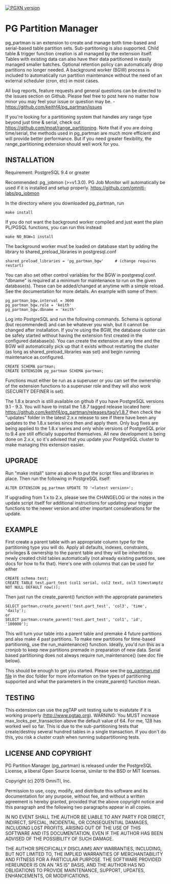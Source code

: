 [![PGXN version](https://badge.fury.io/pg/pg_partman.svg)](https://badge.fury.io/pg/pg_partman)

PG Partition Manager
====================

pg_partman is an extension to create and manage both time-based and serial-based table partition sets. Sub-partitoning is also supported. Child table & trigger function creation is all managed by the extension itself. Tables with existing data can also have their data partitioned in easily managed smaller batches. Optional retention policy can automatically drop partitions no longer needed.
A background worker (BGW) process is included to automatically run partition maintenance without the need of an external scheduler (cron, etc) in most cases.

All bug reports, feature requests and general questions can be directed to the Issues section on Github. Please feel free to post here no matter how minor you may feel your issue or question may be. - https://github.com/keithf4/pg_partman/issues

If you're looking for a partitioning system that handles any range type beyond just time & serial, check out https://github.com/moat/range_partitioning. Note that if you are doing time/serial, the methods used in pg_partman are much more efficient and will provide better performance. But if you need greater flexibility, the range_partitioning extension should well work for you.

INSTALLATION
------------
Requirement: PostgreSQL 9.4 or greater

Recommended: pg_jobmon (>=v1.3.0). PG Job Monitor will automatically be used if it is installed and setup properly.
https://github.com/omniti-labs/pg_jobmon

In the directory where you downloaded pg_partman, run

    make install

If you do not want the background worker compiled and just want the plain PL/PGSQL functions, you can run this instead:

    make NO_BGW=1 install

The background worker must be loaded on database start by adding the library to shared_preload_libraries in postgresql.conf

    shared_preload_libraries = 'pg_partman_bgw'     # (change requires restart)

You can also set other control variables for the BGW in postgresql.conf. "dbname" is required at a minimum for maintenance to run on the given database(s). These can be added/changed at anytime with a simple reload. See the documentation for more details. An example with some of them:

    pg_partman_bgw.interval = 3600
    pg_partman_bgw.role = 'keith'
    pg_partman_bgw.dbname = 'keith'

Log into PostgreSQL and run the following commands. Schema is optional (but recommended) and can be whatever you wish, but it cannot be changed after installation. If you're using the BGW, the database cluster can be safely started without having the extension first created in the configured database(s). You can create the extension at any time and the BGW will automatically pick up that it exists without restarting the cluster (as long as shared_preload_libraries was set) and begin running maintenance as configured.

    CREATE SCHEMA partman;
    CREATE EXTENSION pg_partman SCHEMA partman;

Functions must either be run as a superuser or you can set the ownership of the extension functions to a superuser role and they will also work (SECURITY DEFINER is set).

The 1.8.x branch is still available on github if you have PostgreSQL versions 9.1 - 9.3. You will have to install the 1.8.7 tagged release located here: https://github.com/keithf4/pg_partman/releases/tag/v1.8.7 then check the "updates" folder in the latest 2.x.x release to see if there have been any updates to the 1.8.x series since then and apply them. Only bug fixes are being applied to the 1.8.x series and only while versions of PostgreSQL prior to 9.4 are still officially supported themselves. All new development is being done on 2.x.x, so it's advised that you update your PostgreSQL cluster to make managing this extension easier.

UPGRADE
-------

Run "make install" same as above to put the script files and libraries in place. Then run the following in PostgreSQL itself:

    ALTER EXTENSION pg_partman UPDATE TO '<latest version>';

If upgrading from 1.x to 2.x, please see the CHANGELOG or the notes in the update script itself for additional instructions for updating your trigger functions to the newer version and other important considerations for the update.

EXAMPLE
-------

First create a parent table with an appropriate column type for the partitioning type you will do. Apply all defaults, indexes, constraints, privileges & ownership to the parent table and they will be inherited to newly created child tables automatically (not already existing partitions, see docs for how to fix that). Here's one with columns that can be used for either

    CREATE schema test;
    CREATE TABLE test.part_test (col1 serial, col2 text, col3 timestamptz NOT NULL DEFAULT now());

Then just run the create_parent() function with the appropriate parameters

    SELECT partman.create_parent('test.part_test', 'col3', 'time', 'daily');
    or
    SELECT partman.create_parent('test.part_test', 'col1', 'id', '100000');

This will turn your table into a parent table and premake 4 future partitions and also make 4 past partitions. To make new partitions for time-based partitioning, use the run_maintenance() function. Ideally, you'd run this as a cronjob to keep new partitions premade in preparation of new data. Serial based partitioning does not always require run_maintenance() (see doc file below).

This should be enough to get you started. Please see the [pg_partman.md file](doc/pg_partman.md) in the doc folder for more information on the types of partitioning supported and what the parameters in the create_parent() function mean. 


TESTING
-------
This extension can use the pgTAP unit testing suite to evalutate if it is working properly (http://www.pgtap.org).
WARNING: You MUST increase max_locks_per_transaction above the default value of 64. For me, 128 has worked well so far. This is due to the sub-partitioning tests that create/destroy several hundred tables in a single transaction. If you don't do this, you risk a cluster crash when running subpartitioning tests.


LICENSE AND COPYRIGHT
---------------------

PG Partition Manager (pg_partman) is released under the PostgreSQL License, a liberal Open Source license, similar to the BSD or MIT licenses.

Copyright (c) 2015 OmniTI, Inc.

Permission to use, copy, modify, and distribute this software and its documentation for any purpose, without fee, and without a written agreement is hereby granted, provided that the above copyright notice and this paragraph and the following two paragraphs appear in all copies.

IN NO EVENT SHALL THE AUTHOR BE LIABLE TO ANY PARTY FOR DIRECT, INDIRECT, SPECIAL, INCIDENTAL, OR CONSEQUENTIAL DAMAGES, INCLUDING LOST PROFITS, ARISING OUT OF THE USE OF THIS SOFTWARE AND ITS DOCUMENTATION, EVEN IF THE AUTHOR HAS BEEN ADVISED OF THE POSSIBILITY OF SUCH DAMAGE.

THE AUTHOR SPECIFICALLY DISCLAIMS ANY WARRANTIES, INCLUDING, BUT NOT LIMITED TO, THE IMPLIED WARRANTIES OF MERCHANTABILITY AND FITNESS FOR A PARTICULAR PURPOSE. THE SOFTWARE PROVIDED HEREUNDER IS ON AN "AS IS" BASIS, AND THE AUTHOR HAS NO OBLIGATIONS TO PROVIDE MAINTENANCE, SUPPORT, UPDATES, ENHANCEMENTS, OR MODIFICATIONS.
